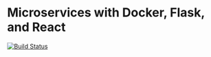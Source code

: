 # Microservices with Docker, Flask, and React

[![Build Status](https://travis-ci.com/benranderson/microservices.svg?branch=master)](https://travis-ci.com/benranderson/microservices)
